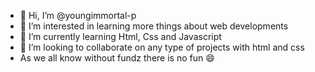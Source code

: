 
- 👋 Hi, I’m @youngimmortal-p
- 👀 I’m interested in learning more things about web developments
- 🌱 I’m currently learning Html, Css and Javascript
- 💞️ I’m looking to collaborate on any type of projects with html and css
-   As we all know without fundz there is no fun 😄 
